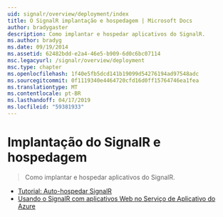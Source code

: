 ```yaml
---
uid: signalr/overview/deployment/index
title: O SignalR implantação e hospedagem | Microsoft Docs
author: bradygaster
description: Como implantar e hospedar aplicativos do SignalR.
ms.author: bradyg
ms.date: 09/19/2014
ms.assetid: 62482bdd-e2a4-46e5-b909-6d0c6bc07114
msc.legacyurl: /signalr/overview/deployment
msc.type: chapter
ms.openlocfilehash: 1f40e5fb5dcd141b19099d54276194ad97548adc
ms.sourcegitcommit: 0f1119340e4464720cfd16d0ff15764746ea1fea
ms.translationtype: MT
ms.contentlocale: pt-BR
ms.lasthandoff: 04/17/2019
ms.locfileid: "59381933"
---
```

# <a name="signalr-deployment-and-hosting"></a>Implantação do SignalR e hospedagem

> Como implantar e hospedar aplicativos do SignalR.


- [Tutorial: Auto-hospedar SignalR](tutorial-signalr-self-host.md)
- [Usando o SignalR com aplicativos Web no Serviço de Aplicativo do Azure](using-signalr-with-azure-web-sites.md)
